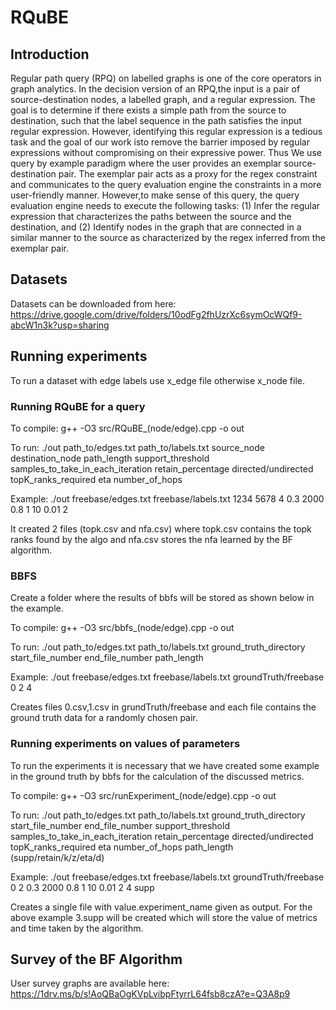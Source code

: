 # RQuBE

## Introduction
Regular path query (RPQ) on labelled graphs is one of the core operators in graph analytics. In the decision version of an RPQ,the input is a pair of source-destination nodes, a labelled graph, and a regular expression. The goal is to determine if there exists a simple path from the source to destination, such that the label sequence in the path satisfies the input regular expression. However, identifying this regular expression is a tedious task and the goal of our work isto remove the barrier imposed by regular expressions without compromising on their expressive power. 
Thus We use query by example paradigm where the user provides an exemplar source-destination pair. The exemplar pair acts as a proxy for the regex constraint and communicates to the query evaluation engine the constraints in a more user-friendly manner. However,to make sense of this query, the query evaluation engine needs to execute the following tasks:
(1) Infer the regular expression that characterizes the paths between the source and the destination, and
(2) Identify nodes in the graph that are connected in a similar manner to the source as characterized by the regex inferred from the exemplar pair.

## Datasets
Datasets can be downloaded from here: https://drive.google.com/drive/folders/10odFg2fhUzrXc6symOcWQf9-abcW1n3k?usp=sharing

## Running experiments
To run a dataset with edge labels use x_edge file otherwise x_node file.

### Running RQuBE for a query
To compile: g++ -O3 src/RQuBE_(node/edge).cpp -o out

To run: ./out path_to/edges.txt path_to/labels.txt source_node destination_node path_length support_threshold samples_to_take_in_each_iteration retain_percentage directed/undirected topK_ranks_required eta number_of_hops

Example: ./out freebase/edges.txt freebase/labels.txt 1234 5678 4 0.3 2000 0.8 1 10 0.01 2

It created 2 files (topk.csv and nfa.csv) where topk.csv contains the topk ranks found by the algo and nfa.csv stores the nfa learned by the BF algorithm.

### BBFS
Create a folder where the results of bbfs will be stored as shown below in the example.

To compile: g++ -O3 src/bbfs_(node/edge).cpp -o out

To run: ./out path_to/edges.txt path_to/labels.txt ground_truth_directory start_file_number end_file_number path_length

Example: ./out freebase/edges.txt freebase/labels.txt groundTruth/freebase 0 2 4

Creates files 0.csv,1.csv in grundTruth/freebase and each file contains the ground truth data for a randomly chosen pair.

### Running experiments on values of parameters
To run the experiments it is necessary that we have created some example in the ground truth by bbfs for the calculation of the discussed metrics.

To compile: g++ -O3 src/runExperiment_(node/edge).cpp -o out

To run: ./out path_to/edges.txt path_to/labels.txt ground_truth_directory start_file_number end_file_number support_threshold samples_to_take_in_each_iteration retain_percentage directed/undirected topK_ranks_required eta number_of_hops path_length (supp/retain/k/z/eta/d)

Example: ./out freebase/edges.txt freebase/labels.txt groundTruth/freebase 0 2 0.3 2000 0.8 1 10 0.01 2 4 supp

Creates a single file with value.experiment_name given as output. For the above example 3.supp will be created which will store the value of metrics and time taken by the algorithm.

## Survey of the BF Algorithm
User survey graphs are available here: https://1drv.ms/b/s!AoQBaOgKVpLvibpFtyrrL64fsb8czA?e=Q3A8p9
